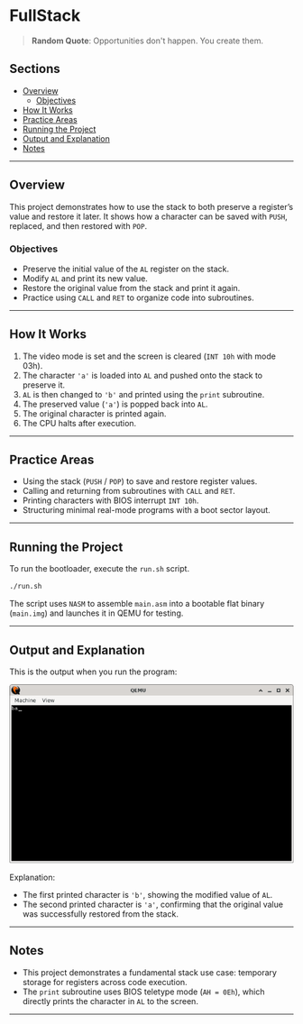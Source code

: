 # FullStack

> **Random Quote**: Opportunities don't happen. You create them.

## Sections

+ [Overview](#overview)
    - [Objectives](#objectives)
+ [How It Works](#how-it-works)
+ [Practice Areas](#practice-areas)
+ [Running the Project](#running-the-project)
+ [Output and Explanation](#output-and-explanation)
+ [Notes](#notes)

---

## Overview

This project demonstrates how to use the stack to both preserve a register’s value and restore it later. It shows how a character can be saved with `PUSH`, replaced, and then restored with `POP`.

### Objectives

+ Preserve the initial value of the `AL` register on the stack.
+ Modify `AL` and print its new value.
+ Restore the original value from the stack and print it again.
+ Practice using `CALL` and `RET` to organize code into subroutines.

---

## How It Works

1. The video mode is set and the screen is cleared (`INT 10h` with mode 03h).  
2. The character `'a'` is loaded into `AL` and pushed onto the stack to preserve it.  
3. `AL` is then changed to `'b'` and printed using the `print` subroutine.  
4. The preserved value (`'a'`) is popped back into `AL`.  
5. The original character is printed again.  
6. The CPU halts after execution.

---

## Practice Areas

+ Using the stack (`PUSH` / `POP`) to save and restore register values.  
+ Calling and returning from subroutines with `CALL` and `RET`.  
+ Printing characters with BIOS interrupt `INT 10h`.  
+ Structuring minimal real-mode programs with a boot sector layout.  

---

## Running the Project

To run the bootloader, execute the `run.sh` script.

```sh
./run.sh
```

The script uses `NASM` to assemble `main.asm` into a bootable flat binary (`main.img`) and launches it in QEMU for testing.

---

## Output and Explanation

This is the output when you run the program:

![Program's Output](../../../resources/images/full_stack_output.png)

Explanation:

* The first printed character is `'b'`, showing the modified value of `AL`.
* The second printed character is `'a'`, confirming that the original value was successfully restored from the stack.

---

## Notes

* This project demonstrates a fundamental stack use case: temporary storage for registers across code execution.
* The `print` subroutine uses BIOS teletype mode (`AH = 0Eh`), which directly prints the character in `AL` to the screen.

---
